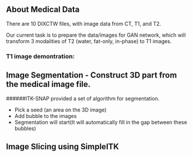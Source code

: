 ## About Medical Data
There are 10 DIXCTW files, with image data from CT, T1, and T2.

Our current task is to prepare the data/images for GAN network, which will transform 3 modalities of T2 (water, fat-only, in-phase) to T1 images.

### T1 image demontration:




## Image Segmentation - Construct 3D part from the medical image file.
######ITK-SNAP provided a set of algorithm for segmentation.
* Pick a seed (an area on the 3D image)
* Add bubble to the images
* Segmentation will start(It will automatically fill in the gap between these bubbles)

## Image Slicing using SimpleITK


